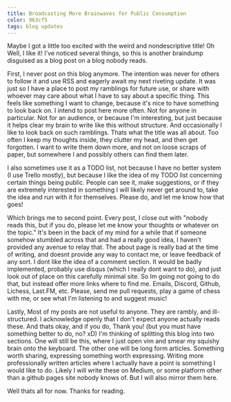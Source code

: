 ```yaml
---
title: Broadcasting More Brainwaves for Public Consumption
color: 963cf5
tags: blog updates
---
```


Maybe I got a little too excited with the weird and nondescriptive title! Oh Well, I like it!
I've noticed several things, so this is another braindump disguised as a blog post on a blog nobody reads.

First, I never post on this blog anymore. The intention was never for others to follow it and use RSS
and eagerly await my next riveting update. It was just so I have a place to post my ramblings for
future use, or share with whoever may care about what I have to say about a specific thing.
This feels like something I want to change, because it's nice to have something to look back on.
I intend to post here more often. Not for anyone in particular. Not for an audience, or because I'm
interesting, but just because it helps clear my brain to write like this without structure. 
And occasionally I like to look back on such ramblings. Thats what the title was all about.
Too often I keep my thoughts inside, they clutter my head, and then get forgotten. I want to write
them down more, and not on loose scraps of paper, but somewhere I and possibly others can find them later.

I also sometimes use it as a TODO list, not because I have no better system (I use Trello mostly),
but because I like the idea of my TODO list concerning certain things being public. People can see it,
make suggestions, or if they are extremely interested in something I will likely never get around to,
take the idea and run with it for themselves. Please do, and let me know how that goes!

Which brings me to second point. Every post, I close out with "nobody reads this, but if you do, please let
me know your thoughts or whatever on the topic." It's been in the back of my mind for a while that if someone
somehow stumbled across that and had a really good idea, I haven't provided any avenue to relay that.
The about page is really bad at the time of writing, and doesnt provide any way to contact me,
or leave feedback of any sort. I dont like the idea of a comment section. It would be badly implemented,
probably use disqus (which I really dont want to do), and just look out of place on this carefully
minimal site. So Im going not going to do that, but instead offer more links where to find me.
Emails, Discord, Github, Lichess, Last.FM, etc. Please, send me pull requests, play a game of chess with me,
or see what I'm listening to and suggest music!

Lastly, Most of my posts are not useful to anyone. They are rambly, and ill-structured. I acknowledge openly
that I don't expect anyone actually reads these. And thats okay, and if you do, Thank you! 
(but you must have something better to do, no? xD) I'm thinking of splitting this blog into two sections.
One will still be this, where I just open vim and smear my squishy brain onto the keyboard.
The other one will be long form articles. Something worth sharing, expressing something worth expressing.
Writing more professionally written articles where I actually have a point is something I would like to do.
Likely I will write these on Medium, or some platform other than a github pages site nobody knows of.
But I will also mirror them here.

Well thats all for now. Thanks for reading.
